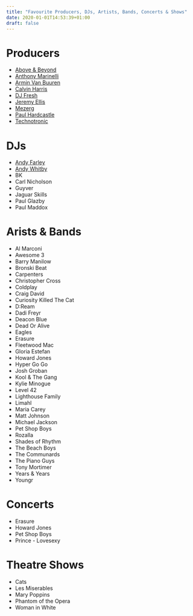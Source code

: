 ```yaml
---
title: "Favourite Producers, DJs, Artists, Bands, Concerts & Shows"
date: 2020-01-01T14:53:39+01:00
draft: false
---
```


# Producers
- [Above & Beyond](https://www.youtube.com/@aboveandbeyond)
- [Anthony Marinelli](https://www.youtube.com/@anthonymarinellimusic)
- [Armin Van Buuren](https://www.youtube.com/@arminvanbuuren)
- [Calvin Harris](https://www.youtube.com/channel/UCIjYyZxkFucP_W-tmXg_9Ow)
- [DJ Fresh](https://www.youtube.com/channel/UC0y8P5OjTKLTpnDt62WJzCA)
- [Jeremy Ellis](https://www.youtube.com/@jeremyellismusic)
- [Mezerg](https://www.youtube.com/channel/UCUaQxmkh81tJAWrreHe3CJg)
- [Paul Hardcastle](https://paulhardcastle.com/)
- [Technotronic](https://www.youtube.com/@TechnotronicVEVO)

# DJs
- [Andy Farley](https://soundcloud.com/andyfarley)
- [Andy Whitby](https://www.youtube.com/@BounceHeaven)
- BK
- Carl Nicholson
- Guyver
- Jaguar Skills
- Paul Glazby
- Paul Maddox

# Arists & Bands
- Al Marconi
- Awesome 3
- Barry Manilow
- Bronski Beat
- Carpenters
- Christopher Cross
- Coldplay
- Craig David
- Curiosity Killed The Cat
- D:Ream
- Dadi Freyr
- Deacon Blue
- Dead Or Alive
- Eagles
- Erasure
- Fleetwood Mac
- Gloria Estefan
- Howard Jones
- Hyper Go Go
- Josh Groban
- Kool & The Gang
- Kylie Minogue
- Level 42
- Lighthouse Family
- Limahl
- Maria Carey
- Matt Johnson
- Michael Jackson
- Pet Shop Boys
- Rozalla
- Shades of Rhythm
- The Beach Boys
- The Communards
- The Piano Guys
- Tony Mortimer
- Years & Years
- Youngr

# Concerts
- Erasure
- Howard Jones
- Pet Shop Boys
- Prince - Lovesexy

# Theatre Shows
- Cats
- Les Miserables
- Mary Poppins
- Phantom of the Opera
- Woman in White
